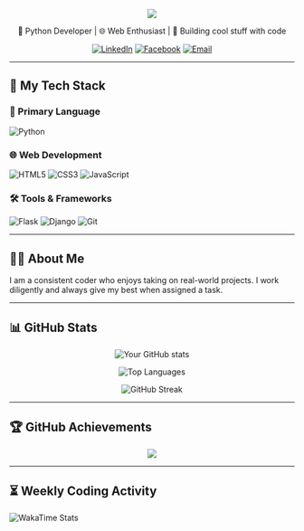 <!-- Elegant Header with Dark Gradient -->
<p align="center">
  <img src="https://capsule-render.vercel.app/api?type=waving&color=0:2b2d42,100:4a4e69&height=300&section=header&text=Hi%20there!%20👋&desc=I'm%20Froillan%20Kim%20B.%20Edem%20-%20Python%20Dev%20%7C%20Web%20Builder&fontAlignY=40&fontSize=50&descSize=20&animation=fadeIn&fontColor=ffffff" />
</p>

<div align="center">
  
🐍 Python Developer | 🌐 Web Enthusiast | 🚀 Building cool stuff with code

[![LinkedIn](https://img.shields.io/badge/LinkedIn-0077B5?style=flat&logo=linkedin&logoColor=white)](https://www.linkedin.com/in/froillan-kim-b-edem-5b591b252/)
[![Facebook](https://img.shields.io/badge/Facebook-1877F2?style=flat&logo=facebook&logoColor=white)](https://www.facebook.com/profile.php?id=100086376409925)
[![Email](https://img.shields.io/badge/Email-D14836?style=flat&logo=gmail&logoColor=white)](mailto:froillan.edem@gmail.com)

</div>

---

## 🔧 My Tech Stack

### 🐍 Primary Language
![Python](https://img.shields.io/badge/Python-3776AB?style=for-the-badge&logo=python&logoColor=white)

### 🌐 Web Development
![HTML5](https://img.shields.io/badge/HTML5-E34F26?style=for-the-badge&logo=html5&logoColor=white)
![CSS3](https://img.shields.io/badge/CSS3-1572B6?style=for-the-badge&logo=css3&logoColor=white)
![JavaScript](https://img.shields.io/badge/JavaScript-F7DF1E?style=for-the-badge&logo=javascript&logoColor=black)

### 🛠️ Tools & Frameworks
![Flask](https://img.shields.io/badge/Flask-000000?style=for-the-badge&logo=flask&logoColor=white)
![Django](https://img.shields.io/badge/Django-092E20?style=for-the-badge&logo=django&logoColor=white)
![Git](https://img.shields.io/badge/Git-F05032?style=for-the-badge&logo=git&logoColor=white)

---

## 🙋‍♂️ About Me
I am a consistent coder who enjoys taking on real-world projects. I work diligently and always give my best when assigned a task.

---

## 📊 GitHub Stats

<div align="center">

![Your GitHub stats](https://github-readme-stats.vercel.app/api?username=Froillan123&show_icons=true&theme=radical&hide_border=true&count_private=true&include_all_commits=true)

![Top Languages](https://github-readme-stats.vercel.app/api/top-langs/?username=Froillan123&layout=compact&theme=radical&hide_border=true&langs_count=6)

![GitHub Streak](https://github-readme-streak-stats.herokuapp.com/?user=Froillan123&theme=radical&hide_border=true)

</div>

---

## 🏆 GitHub Achievements
<div align="center">
  
![](https://github-profile-trophy.vercel.app/?username=Froillan123&theme=radical&no-frame=true&no-bg=true&margin-w=15&row=2&column=4)

</div>

---

## ⏳ Weekly Coding Activity
<!--START_SECTION:waka-->
![WakaTime Stats](https://github-readme-stats.vercel.app/api/wakatime?username=Froillan123&layout=compact&theme=radical&hide_border=true&langs_count=6)
<!--END_SECTION:waka-->
